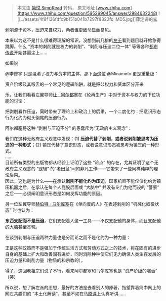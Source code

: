 > 本文由 [简悦 SimpRead](http://ksria.com/simpread/) 转码， 原文地址 [www.zhihu.com](https://www.zhihu.com/question/595299045/answer/2984632248) ![[../assets/4f8f126fdfc9b151b041b7297f8822fd_MD5.jpg]]薛定谔的鲨

剥削源于资本，压迫来自权力，两者谁更致命显而易见。

本来以为这不是什么很难得理解的常识，没想到前几排的[左壬](https://www.zhihu.com/search?q=%E5%B7%A6%E5%A3%AC&search_source=Entity&hybrid_search_source=Entity&hybrid_search_extra=%7B%22sourceType%22%3A%22answer%22%2C%22sourceId%22%3A2984632248%7D)看到题目就开始急得跳脚。什么 “资本的剥削就是权力的剥削”、“剥削与压迫二位一体” 等等各种[都市传说](https://www.zhihu.com/search?q=%E9%83%BD%E5%B8%82%E4%BC%A0%E8%AF%B4&search_source=Entity&hybrid_search_source=Entity&hybrid_search_extra=%7B%22sourceType%22%3A%22answer%22%2C%22sourceId%22%3A2984632248%7D)开始甚嚣尘上……

如果说

@李修宇 只是混淆了权力与资本的主体，那下面这位 @Minamoto 更是重量级：

资产阶级及其喉舌的一个常见的逻辑陷阱，就是把公权力和资本区分开来

乐，让我们看看左翼导师[让 · 阿尔都塞](https://www.zhihu.com/search?q=%E8%AE%A9%C2%B7%E9%98%BF%E5%B0%94%E9%83%BD%E5%A1%9E&search_source=Entity&hybrid_search_source=Entity&hybrid_search_extra=%7B%22sourceType%22%3A%22answer%22%2C%22sourceId%22%3A2984632248%7D)在《论再生产》中对于资本与权力的下位功能的讨论：

把剥削看作压迫，同时带来了理论上和政治上的后果，一个二度化约：把意识形态行为化约为彻头彻尾的压迫行为。

阿尔都塞将这种 “剥削与压迫不分” 的愚蠢斥为“无政府主义观念”：

我们在这种无政府主义观念中发现：(1) **压迫代替了剥削，或者说剥削被思考为压迫的一种形式**；(2) 镇压代替了意识形态，或者说意识形态被思考为镇压的一种形式。  
……  
目前所有类型的出版物都从经验上证明了这些 “论点” 的存在，尤其证明了这个无政府主义观念的 “逻辑” 的“老田鼠”￼的非凡工作——它带来了一些同样纯粹的理论后果。  
因此，这也是为什么——在承认**剥削不能化约为压迫**，国家机器不能仅仅化约为镇压机器之后，在承认在每个人屁股后面或 “大脑中” 并没有专门为他而设的 “警察” 之后——必须阐明意识形态是如何发挥功能的原因。

另一位左翼导师[赫伯特 · 马尔库塞](https://www.zhihu.com/search?q=%E8%B5%AB%E4%BC%AF%E7%89%B9%C2%B7%E9%A9%AC%E5%B0%94%E5%BA%93%E5%A1%9E&search_source=Entity&hybrid_search_source=Entity&hybrid_search_extra=%7B%22sourceType%22%3A%22answer%22%2C%22sourceId%22%3A2984632248%7D)在《单向度的人》在表述剥削的 “机械化奴役状态” 时也认为：

**东西支配而不是压迫**，它们支配着人这一工具——不仅支配他的身体，而且支配他的大脑甚至灵魂。

在谈到剥削与压迫两种力量也是分而论之而不是化约为一种力量：

正是这种政策而不是强加于传统生活方式和劳动方式之上的技术，将在固有的进步自身的基础上扩大和改善固有进步，同时消除种种使它们无力确保人类生存发展的压迫力量和剥削力量（物质的和宗教的）。

得了，这回老祖宗们说了不行，看来阿尔都塞和马尔库塞也是 “资产阶级的喉舌” （笑）

所以说，想了解左派的思想，最好的方法是去看别人的原著，指望靠着简中网上的网左共趣们的 “本土化解读”，甚至不如在[马原课](https://www.zhihu.com/search?q=%E9%A9%AC%E5%8E%9F%E8%AF%BE&search_source=Entity&hybrid_search_source=Entity&hybrid_search_extra=%7B%22sourceType%22%3A%22answer%22%2C%22sourceId%22%3A2984632248%7D)上认真听讲……